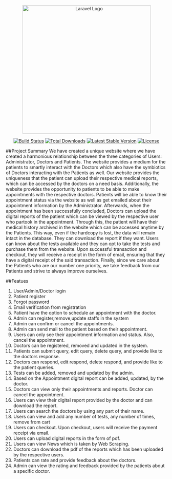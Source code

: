 <p align="center"><a href="https://laravel.com" target="_blank"><img src="https://raw.githubusercontent.com/laravel/art/master/logo-lockup/5%20SVG/2%20CMYK/1%20Full%20Color/laravel-logolockup-cmyk-red.svg" width="400" alt="Laravel Logo"></a></p>

<p align="center">
<a href="https://github.com/laravel/framework/actions"><img src="https://github.com/laravel/framework/workflows/tests/badge.svg" alt="Build Status"></a>
<a href="https://packagist.org/packages/laravel/framework"><img src="https://img.shields.io/packagist/dt/laravel/framework" alt="Total Downloads"></a>
<a href="https://packagist.org/packages/laravel/framework"><img src="https://img.shields.io/packagist/v/laravel/framework" alt="Latest Stable Version"></a>
<a href="https://packagist.org/packages/laravel/framework"><img src="https://img.shields.io/packagist/l/laravel/framework" alt="License"></a>
</p>

##Project Summary
We have created a unique website where we have created a harmonious relationship between the three categories of Users: Administrator, Doctors and Patients.
The website provides a medium for the patients to smartly interact with the Doctors which also have the symbiotics of Doctors interacting with the Patients as well. Our website provides the uniqueness that the patient can upload their respective medical reports, which can be accessed by the doctors on a need basis. Additionally, the website provides the opportunity to patients to be able to make appointments with the respective doctors. Patients will be able to know their appointment status via the website as well as get emailed about their appointment information by the Administrator. Afterwards, when the appointment has been successfully concluded, Doctors can upload the digital reports of the patient which can be viewed by the respective user who partook in the appointment. Through this, the patient will have their medical history archived in the website which can be accessed anytime by the Patients. This way, even if the hardcopy is lost, the data will remain intact in the database. They can download the report if they want. Users can know about the tests available and they can opt to take the tests and purchase them from the website. Upon successful transaction and checkout, they will receive a receipt in the form of email, ensuring that they have a digital receipt of the said transaction. Finally, since we care about the Patients who are our number one priority, we take feedback from our Patients and strive to always improve ourselves.


##Featues
1. User/Admin/Doctor login
2. Patient register
3. Forgot password
4. Email verification from registration
5. Patient have the option to schedule an appointment with the doctor.
6. Admin can register,remove,update staffs in the system
7. Admin can confirm or cancel the appointments.
8. Admin can send mail to the patient based on their appointment.
9. Users can only see their appointment information and status. Also, cancel the appointment.
10. Doctors can be registered, removed and updated in the system.
11. Patients can submit query, edit query, delete query, and provide like to the doctors response.
12. Doctors can respond, edit respond, delete respond, and provide like to the patient queries.
13. Tests can be added, removed and updated by the admin.
14. Based on the Appointment digital report can be added, updated, by the doctor.
15. Doctors can view only their appointments and reports. Doctor can cancel the appointment.
16. Users can view their digital report provided by the doctor and can download the report.
17. Users can search the doctors by using any part of their name.
18. Users can view and add any number of tests, any number of times, remove from cart
19. Users can checkout. Upon checkout, users will receive the payment receipt via email.
20. Users can upload digital reports in the form of pdf.
21. Users can view News which is taken by Web Scraping.
22. Doctors can download the pdf of the reports which has been uploaded by the respective users.
23. Patients can rate and provide feedback about the doctors.
24. Admin can view the rating and feedback provided by the patients about a specific doctor.
